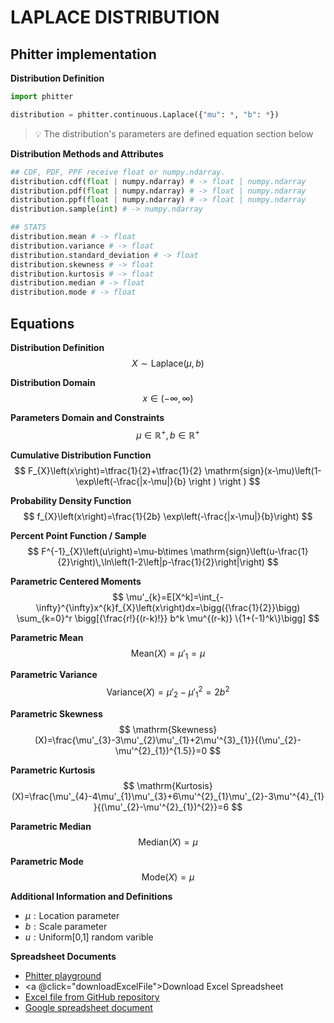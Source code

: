 # LAPLACE DISTRIBUTION

## Phitter implementation

**Distribution Definition**

```python
import phitter

distribution = phitter.continuous.Laplace({"mu": *, "b": *})
```

> 💡 The distribution's parameters are defined equation section below

**Distribution Methods and Attributes**

```python
## CDF, PDF, PPF receive float or numpy.ndarray.
distribution.cdf(float | numpy.ndarray) # -> float | numpy.ndarray
distribution.pdf(float | numpy.ndarray) # -> float | numpy.ndarray
distribution.ppf(float | numpy.ndarray) # -> float | numpy.ndarray
distribution.sample(int) # -> numpy.ndarray

## STATS
distribution.mean # -> float
distribution.variance # -> float
distribution.standard_deviation # -> float
distribution.skewness # -> float
distribution.kurtosis # -> float
distribution.median # -> float
distribution.mode # -> float
```

## Equations

**Distribution Definition**
$$ X\sim\mathrm{Laplace}\left(\mu,b\right) $$

**Distribution Domain**
$$ x\in\left(-\infty,\infty\right) $$

**Parameters Domain and Constraints**
$$ \mu\in\mathbb{R}^{+}, b\in\mathbb{R}^{+} $$

**Cumulative Distribution Function**
$$ F_{X}\left(x\right)=\tfrac{1}{2}+\tfrac{1}{2} \mathrm{sign}(x-\mu)\left(1-\exp\left(-\frac{|x-\mu|}{b} \right ) \right ) $$

**Probability Density Function**
$$ f_{X}\left(x\right)=\frac{1}{2b} \exp\left(-\frac{|x-\mu|}{b}\right) $$

**Percent Point Function / Sample**
$$ F^{-1}_{X}\left(u\right)=\mu-b\times \mathrm{sign}\left(u-\frac{1}{2}\right)\,\ln\left(1-2\left|p-\frac{1}{2}\right|\right) $$

**Parametric Centered Moments**
$$ \mu'_{k}=E[X^k]=\int_{-\infty}^{\infty}x^{k}f_{X}\left(x\right)dx=\bigg({\frac{1}{2}}\bigg) \sum_{k=0}^r \bigg[{\frac{r!}{(r-k)!}} b^k \mu^{(r-k)} \{1+(-1)^k\}\bigg] $$

**Parametric Mean**
$$ \mathrm{Mean}(X)=\mu'_{1}=\mu $$

**Parametric Variance**
$$ \mathrm{Variance}(X)=\mu'_{2}-\mu'^{2}_{1}=2b^2 $$

**Parametric Skewness**
$$ \mathrm{Skewness}(X)=\frac{\mu'_{3}-3\mu'_{2}\mu'_{1}+2\mu'^{3}_{1}}{(\mu'_{2}-\mu'^{2}_{1})^{1.5}}=0 $$

**Parametric Kurtosis**
$$ \mathrm{Kurtosis}(X)=\frac{\mu'_{4}-4\mu'_{1}\mu'_{3}+6\mu'^{2}_{1}\mu'_{2}-3\mu'^{4}_{1}}{(\mu'_{2}-\mu'^{2}_{1})^{2}}=6 $$

**Parametric Median**
$$ \mathrm{Median}(X)=\mu $$

**Parametric Mode**
$$ \mathrm{Mode}(X)=\mu $$

**Additional Information and Definitions**
- $\mu:\text{Location parameter}$
- $b:\text{Scale parameter}$
- $u:\text{Uniform[0,1] random varible}$

**Spreadsheet Documents**

-   [Phitter playground](https://phitter.io/distributions/continuous/laplace)
-   <a @click="downloadExcelFile">Download Excel Spreadsheet</a>
-   [Excel file from GitHub repository](https://github.com/phitter-core/phitter-files/blob/main/continuous/laplace.xlsx)
-   [Google spreadsheet document](https://docs.google.com/spreadsheets/d/110gPFTHOnQqecbXrjq3Wqv52I5Cw93UjL7eoSVC1DIs)

<script setup>
const downloadExcelFile = function() {
    const fileId = "laplace";
    const url = `https://raw.githubusercontent.com/phitter-core/phitter-files/main/continuous/${fileId}.xlsx`;
    const link = document.createElement("a");
    link.href = url;
    link.setAttribute("download", `${fileId}.xlsx`);
    document.body.appendChild(link);
    link.click();
    document.body.removeChild(link);
};
</script>

<style module>
a {
  cursor: pointer;
}
</style>

    